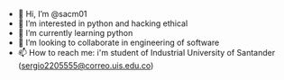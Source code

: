 - 👋 Hi, I’m @sacm01
- 👀 I’m interested in python and hacking ethical
- 🌱 I’m currently learning python 
- 💞️ I’m looking to collaborate in engineering of software
- 📫 How to reach me: i'm student of Industrial University of Santander (sergio2205555@correo.uis.edu.co)

<!---
sacm01/sacm01 is a ✨ special ✨ repository because its `README.md` (this file) appears on your GitHub profile.
You can click the Preview link to take a look at your changes.
--->
